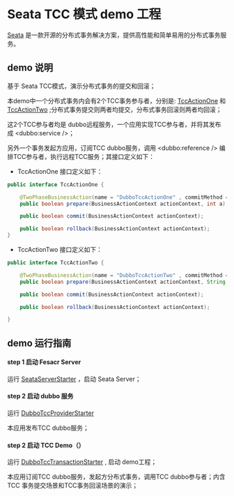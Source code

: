 # Seata TCC 模式 demo 工程


[Seata](https://github.com/seata/seata) 是一款开源的分布式事务解决方案，提供高性能和简单易用的分布式事务服务。   


## demo 说明

基于 Seata TCC模式，演示分布式事务的提交和回滚；

本demo中一个分布式事务内会有2个TCC事务参与者，分别是: [TccActionOne](https://github.com/fescar-group/fescar-samples/blob/master/tcc/dubbo-tcc-sample/src/main/java/io/seata/samples/tcc/dubbo/action/TccActionOne.java) 和 [TccActionTwo](https://github.com/fescar-group/fescar-samples/blob/master/tcc/dubbo-tcc-sample/src/main/java/io/seata/samples/tcc/dubbo/action/TccActionTwo.java) ;分布式事务提交则两者均提交，分布式事务回滚则两者均回滚；

这2个TCC参与者均是 dubbo远程服务，一个应用实现TCC参与者，并将其发布成 <dubbo:service />；

另外一个事务发起方应用，订阅TCC dubbo服务，调用 <dubbo:reference /> 编排TCC参与者，执行远程TCC服务；其接口定义如下：

- TccActionOne 接口定义如下：

```java
public interface TccActionOne {

    @TwoPhaseBusinessAction(name = "DubboTccActionOne" , commitMethod = "commit", rollbackMethod = "rollback")
    public boolean prepare(BusinessActionContext actionContext, int a);

    public boolean commit(BusinessActionContext actionContext);

    public boolean rollback(BusinessActionContext actionContext);
}
```


- TccActionTwo 接口定义如下：

```java
public interface TccActionTwo {

    @TwoPhaseBusinessAction(name = "DubboTccActionTwo" , commitMethod = "commit", rollbackMethod = "rollback")
    public boolean prepare(BusinessActionContext actionContext, String b);

    public boolean commit(BusinessActionContext actionContext);

    public boolean rollback(BusinessActionContext actionContext);

}
```


## demo 运行指南

#### step 1 启动 Fesacr Server

运行 [SeataServerStarter](https://github.com/fescar-group/fescar-samples/blob/master/tcc/dubbo-tcc-sample/src/test/java/io/seata/samples/tcc/SeataServerStarter.java) ，启动 Seata Server；


#### step 2 启动 dubbo 服务

运行 [DubboTccProviderStarter](https://github.com/fescar-group/fescar-samples/blob/master/tcc/dubbo-tcc-sample/src/main/java/io/seata/samples/tcc/dubbo/starter/DubboTccProviderStarter.java)

本应用发布TCC dubbo服务；

#### step 2 启动 TCC Demo（）

运行 [DubboTccTransactionStarter](https://github.com/fescar-group/fescar-samples/blob/master/tcc/dubbo-tcc-sample/src/main/java/io/seata/samples/tcc/dubbo/starter/DubboTccTransactionStarter.java) , 启动 demo工程；

本应用订阅TCC dubbo服务，发起方分布式事务，调用TCC dubbo参与者；内含TCC 事务提交场景和TCC事务回滚场景的演示；